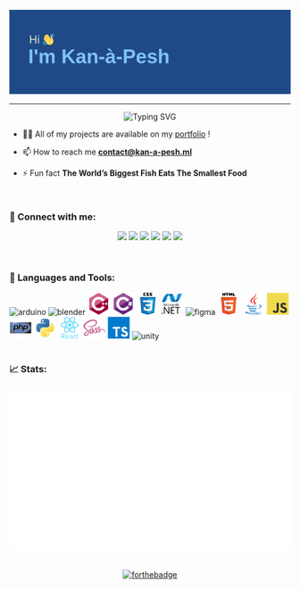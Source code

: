 ![](./imgs/header.png)

<hr>
<div align="center">

![Typing SVG](https://readme-typing-svg.herokuapp.com?font=Indie+Flower&size=45&color=1B88C8&center=true&vCenter=true&width=500&height=110&lines=++A+student+🎓!++;++A+developer+🖥️!++;++A+Frenchman+🥖!++)
</div>

- 👨‍💻 All of my projects are available on my [portfolio](https://kan-a-pesh.ml/) !

- 📫 How to reach me **contact@kan-a-pesh.ml**

- ⚡ Fun fact **The World’s Biggest Fish Eats The Smallest Food**

<br>
<h3 align="left">🔗 Connect with me:</h3>
<div align="center">

[![](https://img.shields.io/badge/Twitter-kana__pesh-1DA1F2?&style=for-the-badge&logo=twitter)](https://twitter.com/kana_pesh)
[![](https://img.shields.io/badge/Instagram-kan.a.pesh-E4405F?&style=for-the-badge&logo=instagram)](https://instagram.com/kan.a.pesh)
[![](https://img.shields.io/badge/Youtube-Kan--à--Pesh-ff0000?&style=for-the-badge&logo=youtube)](https://www.youtube.com/channel/UCED5xWZAFQLP5pZFkZj1fOA)
[![](https://img.shields.io/badge/Discord-Join%20us!-5865F2?&style=for-the-badge&logo=discord)](https://discord.gg/EuzmrnSjAK)
![](https://dcbadge.vercel.app/api/shield/386529125638340621?theme=clean-inverted)
[![](https://img.shields.io/badge/GameJolt-kan--a--pesh-CCFF00?&style=for-the-badge&logo=gamejolt)](https://discord.gg/EuzmrnSjAK)
</div>
<br>

<div class="container vertical-divider">
  <div class="column one-third">

<h3 align="left">🔨 Languages and Tools:</h3>

<div class="center">
<img src="https://cdn.worldvectorlogo.com/logos/arduino-1.svg" alt="arduino" width="40" height="40"/>
<img src="https://download.blender.org/branding/community/blender_community_badge_white.svg" alt="blender" width="40" height="40"/>
<img src="https://raw.githubusercontent.com/devicons/devicon/master/icons/cplusplus/cplusplus-original.svg" alt="cplusplus" width="40" height="40"/>
<img src="https://raw.githubusercontent.com/devicons/devicon/master/icons/csharp/csharp-original.svg" alt="csharp" width="40" height="40"/>
<img src="https://raw.githubusercontent.com/devicons/devicon/master/icons/css3/css3-original-wordmark.svg" alt="css3" width="40" height="40"/>
<img src="https://raw.githubusercontent.com/devicons/devicon/master/icons/dot-net/dot-net-original-wordmark.svg" alt="dotnet" width="40" height="40"/>
<img src="https://www.vectorlogo.zone/logos/figma/figma-icon.svg" alt="figma" width="40" height="40"/>
<img src="https://raw.githubusercontent.com/devicons/devicon/master/icons/html5/html5-original-wordmark.svg" alt="html5" width="40" height="40"/>
<img src="https://raw.githubusercontent.com/devicons/devicon/master/icons/java/java-original.svg" alt="java" width="40" height="40"/>
<img src="https://raw.githubusercontent.com/devicons/devicon/master/icons/javascript/javascript-original.svg" alt="javascript" width="40" height="40"/>
<img src="https://raw.githubusercontent.com/devicons/devicon/master/icons/php/php-original.svg" alt="php" width="40" height="40"/>
<img src="https://raw.githubusercontent.com/devicons/devicon/master/icons/python/python-original.svg" alt="python" width="40" height="40"/>
<img src="https://raw.githubusercontent.com/devicons/devicon/master/icons/react/react-original-wordmark.svg" alt="react" width="40" height="40"/>
<img src="https://raw.githubusercontent.com/devicons/devicon/master/icons/sass/sass-original.svg" alt="sass" width="40" height="40"/>
<img src="https://raw.githubusercontent.com/devicons/devicon/master/icons/typescript/typescript-original.svg" alt="typescript" width="40" height="40"/>
<img src="https://simpleicons.org/icons/unity.svg" alt="unity" width="40" height="40"/>
</div>

<br>
<h3>📈 Stats:</h3>
<img src="https://raw.githubusercontent.com/Kan-A-Pesh/github-stats-transparent/output/generated/languages.svg">

<br>
<div align="center">
<br>

[![forthebadge](https://forthebadge.com/images/badges/built-with-love.svg)](https://forthebadge.com)
</div>